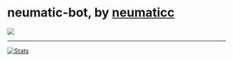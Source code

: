 # neumatic-bot, by [neumaticc](https://github.com/neumaticc)
[![](https://komarev.com/ghpvc/?username=neumatic-bot)](https://git.io/J3aw0)
***
[![Stats](https://github-readme-stats.vercel.app/api?username=neumaticc&theme=midnight-purple)](https://git.io/J3aw0)
